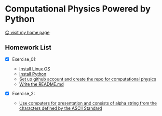 # Computational Physics Powered by Python

[:blush: visit my home page](https://mageluer.github.io)
 
## Homework List

- [x] Exercise_01: 
  - [Install Linux OS](https://mageluer.github.io/blog/install-a-Linux-distribution)
  - [Install Python](https://mageluer.github.io/blog/install-python-on-linux)
  - [Set up github account and create the repo for computational physics](https://github.com/Mageluer)
  - [Write the README.md](#)

- [x] Exercise_2:
  - [Use computers for presentation and consists of alpha string from the characters defined by the ASCII Standard](/exercise_2)
